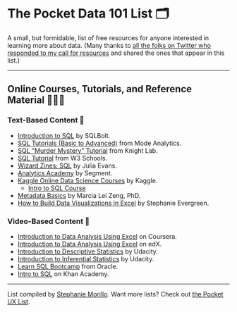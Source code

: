 
# The Pocket Data 101 List 🗂
A small, but formidable, list of free resources for anyone interested in learning more about data. (Many thanks to [all the folks on Twitter who responded to my call for resources](https://twitter.com/radiomorillo/status/1189276210444079106?s=20) and shared the ones that appear in this list.)

---

## Online Courses, Tutorials, and Reference Material 👩🏽‍💻

### Text-Based Content 📖
- [Introduction to SQL](https://sqlbolt.com/) by SQLBolt.
- [SQL Tutorials (Basic to Advanced)](https://mode.com/sql-tutorial/) from Mode Analytics.
- [SQL "Murder Mystery" Tutorial](http://mystery.knightlab.com/) from Knight Lab.
- [SQL Tutorial](https://www.w3schools.com/sql/) from W3 Schools.
- [Wizard Zines: SQL](https://wizardzines.com/zines/sql/) by Julia Evans.
- [Analytics Academy](https://segment.com/academy/) by Segment.
- [Kaggle Online Data Science Courses](https://www.kaggle.com/learn/overview) by Kaggle.
  - [Intro to SQL Course](https://www.kaggle.com/learn/intro-to-sql)
 - [Metadata Basics](https://marciazeng.slis.kent.edu/metadatabasics/index.htm) by Marcia Lei Zeng, PhD.
 - [How to Build Data Visualizations in Excel](https://stephanieevergreen.com/how-to/) by Stephanie Evergreen.
  
### Video-Based Content 📼
- [Introduction to Data Analysis Using Excel](https://www.coursera.org/learn/excel-data-analysis/) on Coursera.
- [Introduction to Data Analysis Using Excel](https://www.edx.org/course/introduction-to-data-analysis-using-excel-5) on edX.
- [Introduction to Descriptive Statistics](https://www.udacity.com/course/intro-to-descriptive-statistics--ud827) by Udacity.
- [Introduction to Inferential Statistics](https://www.udacity.com/course/intro-to-inferential-statistics--ud201) by Udacity.
- [Learn SQL Bootcamp](https://devgym.oracle.com/pls/apex/dg/class/databases-for-developers-foundations.html) from Oracle. 
- [Intro to SQL](https://www.khanacademy.org/computing/computer-programming/sql) on Khan Academy.


---

List compiled by [Stephanie Morillo](https://www.stephaniemorillo.co). Want more lists? Check out [the Pocket UX List](https://github.com/rubymorillo/pocket-ux-list).
